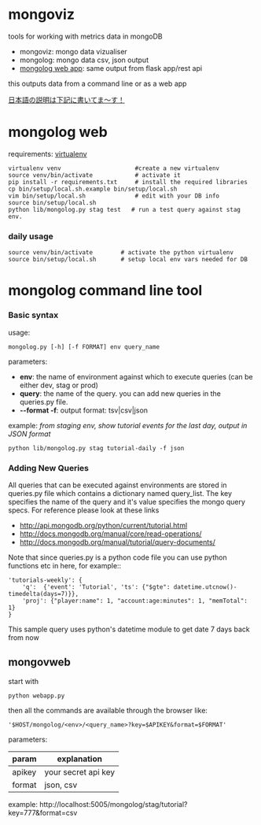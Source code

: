 mongoviz
========
tools for working with metrics data in mongoDB

- mongoviz: mongo data vizualiser 
- mongolog: mongo data csv, json output
- [mongolog web app](#mongovweb): same output from flask app/rest api

 this outputs data from a command line or as a web app

[日本語の説明は下記に書いてま〜す！](#mongolog日本語説明)

mongolog web
============
requirements:
[virtualenv](https://pypi.python.org/pypi/virtualenv)
   
    virtualenv venv                     #create a new virtualenv
    source venv/bin/activate            # activate it
    pip install -r requirements.txt     # install the required libraries
    cp bin/setup/local.sh.example bin/setup/local.sh
    vim bin/setup/local.sh              # edit with your DB info
    source bin/setup/local.sh
    python lib/mongolog.py stag test   # run a test query against stag env.

### daily usage

    source venv/bin/activate        # activate the python virtualenv
    source bin/setup/local.sh       # setup local env vars needed for DB


mongolog command line tool
==========================

### Basic syntax

usage:

    mongolog.py [-h] [-f FORMAT] env query_name

parameters:
- **env**: the name of environment against which to execute queries (can be either dev, stag or prod) 
- **query**: the name of the query. you can add new queries in the queries.py file.
- **--format -f**: output format: tsv|csv|json

example: 
*from staging env, show tutorial events for the last day, output in JSON format*

    python lib/mongolog.py stag tutorial-daily -f json


### Adding New Queries

All queries that can be executed against environments are stored in queries.py file which contains a dictionary named query_list. The
key specifies the name of the query and it's value specifies the mongo query specs. For reference please look at these links

* http://api.mongodb.org/python/current/tutorial.html
* http://docs.mongodb.org/manual/core/read-operations/
* http://docs.mongodb.org/manual/tutorial/query-documents/

Note that since queries.py is a python code file you can use python functions etc in here, for example::

    'tutorials-weekly': {
        'q':  {'event': 'Tutorial', 'ts': {"$gte": datetime.utcnow()-timedelta(days=7)}},
        'proj': {"player:name": 1, "account:age:minutes": 1, "memTotal": 1}
    }

This sample query uses python's datetime module to get date 7 days back from now


mongovweb
-----------------
start with

    python webapp.py

then all the commands are available through the browser like:

    '$HOST/mongolog/<env>/<query_name>?key=$APIKEY&format=$FORMAT'

parameters:

| param     | explanation           |
|-----------|-----------------------|
| apikey    | your secret api key   |
| format    | json, csv             |

example:
http://localhost:5005/mongolog/stag/tutorial?key=777&format=csv


